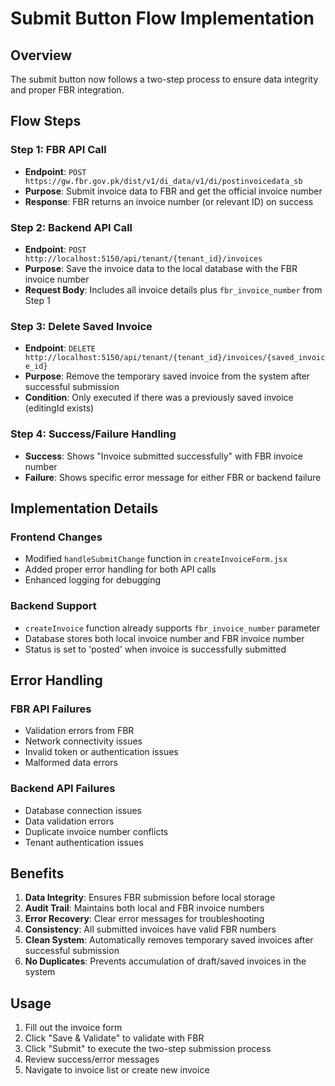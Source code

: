 # Submit Button Flow Implementation

## Overview
The submit button now follows a two-step process to ensure data integrity and proper FBR integration.

## Flow Steps

### Step 1: FBR API Call
- **Endpoint**: `POST https://gw.fbr.gov.pk/dist/v1/di_data/v1/di/postinvoicedata_sb`
- **Purpose**: Submit invoice data to FBR and get the official invoice number
- **Response**: FBR returns an invoice number (or relevant ID) on success

### Step 2: Backend API Call
- **Endpoint**: `POST http://localhost:5150/api/tenant/{tenant_id}/invoices`
- **Purpose**: Save the invoice data to the local database with the FBR invoice number
- **Request Body**: Includes all invoice details plus `fbr_invoice_number` from Step 1

### Step 3: Delete Saved Invoice
- **Endpoint**: `DELETE http://localhost:5150/api/tenant/{tenant_id}/invoices/{saved_invoice_id}`
- **Purpose**: Remove the temporary saved invoice from the system after successful submission
- **Condition**: Only executed if there was a previously saved invoice (editingId exists)

### Step 4: Success/Failure Handling
- **Success**: Shows "Invoice submitted successfully" with FBR invoice number
- **Failure**: Shows specific error message for either FBR or backend failure

## Implementation Details

### Frontend Changes
- Modified `handleSubmitChange` function in `createInvoiceForm.jsx`
- Added proper error handling for both API calls
- Enhanced logging for debugging

### Backend Support
- `createInvoice` function already supports `fbr_invoice_number` parameter
- Database stores both local invoice number and FBR invoice number
- Status is set to 'posted' when invoice is successfully submitted

## Error Handling

### FBR API Failures
- Validation errors from FBR
- Network connectivity issues
- Invalid token or authentication issues
- Malformed data errors

### Backend API Failures
- Database connection issues
- Data validation errors
- Duplicate invoice number conflicts
- Tenant authentication issues

## Benefits
1. **Data Integrity**: Ensures FBR submission before local storage
2. **Audit Trail**: Maintains both local and FBR invoice numbers
3. **Error Recovery**: Clear error messages for troubleshooting
4. **Consistency**: All submitted invoices have valid FBR numbers
5. **Clean System**: Automatically removes temporary saved invoices after successful submission
6. **No Duplicates**: Prevents accumulation of draft/saved invoices in the system

## Usage
1. Fill out the invoice form
2. Click "Save & Validate" to validate with FBR
3. Click "Submit" to execute the two-step submission process
4. Review success/error messages
5. Navigate to invoice list or create new invoice
